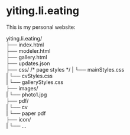 # yiting.li.eating
This is my personal website:

yiting.li.eating/  
 ├── index.html  
 ├── modeler.html  
 ├── gallery.html   
 ├── updates.json  
 ├── css/  /* page styles */ 
|     └── mainStyles.css  
|     └── cvStyles.css  
|     └── galleryStyles.css  
 ├── images/   
|     └── photo1.jpg  
 ├── pdf/   
|     └── cv  
|     └── paper pdf  
 ├── icon/   
|     └── ...

